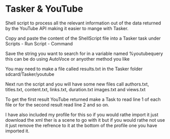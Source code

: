Tasker & YouTube
==============

Shell script to process all the relevant information out of the data returned by the YouTube API making it easier to mange with Tasker.

Copy and paste the content of the ShellScript file into a Tasker task under Scripts - Run Script - Command

Save the string you want to search for in a variable named %youtubequery this can be do using AutoVoce or anyother method you like

You may need to make a file called results.txt in the Tasker folder sdcard/Tasker/youtube

Next run the script and you will have some new files call authors.txt, titles.txt, content.txt, links.txt, duration.txt images.txt and views.txt

To get the first result YouTube returned make a Task to read line 1 of each file or for the second result read line 2 and so on.

I have also included my profile for this so if you would rathe import it just download the xml ther is a scene to go with it but if you would rathe not use it just remove the refrence to it at the bottom of the profile one you have imported it. 
